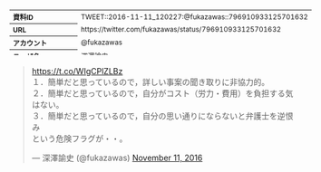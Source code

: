 <table style="font-size: 9pt; width: 610px; margin-bottom: 20px; height: 80px;">
<tbody>
    <tr>
        <th align=left>資料ID</th>
        <td align=left>TWEET::2016-11-11_120227:@fukazawas::796910933125701632</td>
    </tr>
    <tr>
        <th align=left>URL</th>
        <td align=left>https://twitter.com/fukazawas/status/796910933125701632</td>
    </tr>
    <tr>
        <th align=left>アカウント</th>
        <td align=left>@fukazawas</td>
    </tr>
    <tr>
        <th align=left>ユーザ名</th>
        <td align=left>深澤諭史</td>
    </tr>
    <tr>
        <th align=left>ツイートの記録日時</th>
        <td align=left>created_at 2022-08-24_1036</td>
    </tr>
</tbody>
</table>
<blockquote class="twitter-tweet" data-width="450"  data-lang="ja"><p lang="ja" dir="ltr"><a href="https://t.co/WIgCPlZLBz">https://t.co/WIgCPlZLBz</a><br>１．簡単だと思っているので，詳しい事案の聞き取りに非協力的。<br>２．簡単だと思っているので，自分がコスト（労力・費用）を負担する気はない。<br>３．簡単だと思っているので，自分の思い通りにならないと弁護士を逆恨み<br>という危険フラグが・・。</p>&mdash; 深澤諭史 (@fukazawas) <a href="https://twitter.com/fukazawas/status/796910933125701632?ref_src=twsrc%5Etfw">November 11, 2016</a></blockquote>
<script async src="https://platform.twitter.com/widgets.js" charset="utf-8"></script>


